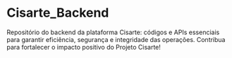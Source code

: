 # Cisarte_Backend
Repositório do backend da plataforma Cisarte: códigos e APIs essenciais para garantir eficiência, segurança e integridade das operações. Contribua para fortalecer o impacto positivo do Projeto Cisarte!
